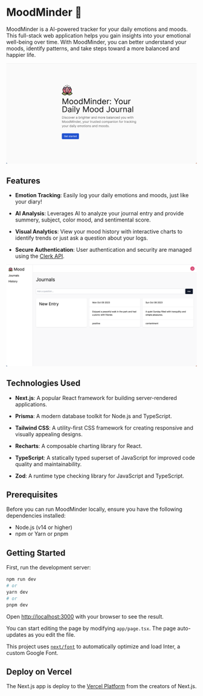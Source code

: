 # MoodMinder 🪷

MoodMinder is a AI-powered tracker for your daily emotions and moods. This full-stack web application helps you gain insights into your emotional well-being over time. With MoodMinder, you can better understand your moods, identify patterns, and take steps toward a more balanced and happier life.

![home](./public/homepage.png)

## Features

- **Emotion Tracking**: Easily log your daily emotions and moods, just like your diary!

- **AI Analysis**: Leverages AI to analyze your journal entry and provide summery, subject, color mood, and sentimental score.

- **Visual Analytics**: View your mood history with interactive charts to identify trends or just ask a question about your logs.

- **Secure Authentication**: User authentication and security are managed using the [Clerk API](https://clerk.com/).

![dashboard](./public/dashboard.png)

## Technologies Used

- **Next.js**: A popular React framework for building server-rendered applications.

- **Prisma**: A modern database toolkit for Node.js and TypeScript.

- **Tailwind CSS**: A utility-first CSS framework for creating responsive and visually appealing designs.

- **Recharts**: A composable charting library for React.

- **TypeScript**: A statically typed superset of JavaScript for improved code quality and maintainability.

- **Zod**: A runtime type checking library for JavaScript and TypeScript.

## Prerequisites

Before you can run MoodMinder locally, ensure you have the following dependencies installed:

- Node.js (v14 or higher)
- npm or Yarn or pnpm

## Getting Started

First, run the development server:

```bash
npm run dev
# or
yarn dev
# or
pnpm dev
```

Open [http://localhost:3000](http://localhost:3000) with your browser to see the result.

You can start editing the page by modifying `app/page.tsx`. The page auto-updates as you edit the file.

This project uses [`next/font`](https://nextjs.org/docs/basic-features/font-optimization) to automatically optimize and load Inter, a custom Google Font.

## Deploy on Vercel

The Next.js app is deploy to the [Vercel Platform](https://vercel.com/new?utm_medium=default-template&filter=next.js&utm_source=create-next-app&utm_campaign=create-next-app-readme) from the creators of Next.js.


